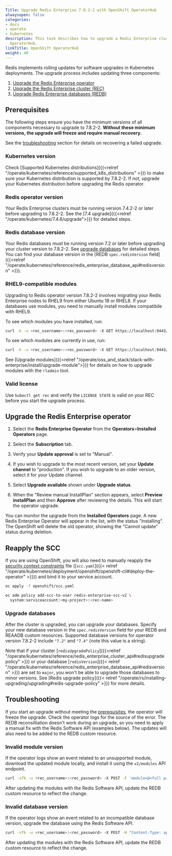 ```yaml
---
Title: Upgrade Redis Enterprise 7.8.2-2 with OpenShift OperatorHub
alwaysopen: false
categories:
- docs
- operate
- kubernetes
description: This task describes how to upgrade a Redis Enterprise cluster via OpenShift
  OperatorHub.
linkTitle: OpenShift OperatorHub
weight: 40
---
```


Redis implements rolling updates for software upgrades in Kubernetes deployments. The upgrade process includes updating three components:

  1. [Upgrade the Redis Enterprise operator](#upgrade-the-operator)
  1. [Upgrade the Redis Enterprise cluster (REC)](#upgrade-the-redis-enterprise-cluster-rec)
  1. [Upgrade Redis Enterprise databases (REDB)](#upgrade-databases)

## Prerequisites

The following steps ensure you have the minimum versions of all components necessary to upgrade to 7.8.2-2. **Without these minimum versions, the upgrade will freeze and require manual recovery.**

See the [troubleshooting](#troubleshooting) section for details on recovering a failed upgrade.

### Kubernetes version

Check [Supported Kubernetes distributions]({{<relref "/operate/kubernetes/reference/supported_k8s_distributions" >}}) to make sure your Kubernetes distribution is supported by 7.8.2-2. If not, upgrade your Kubernetes distribution before upgrading the Redis operator.

### Redis operator version

Your Redis Enterprise clusters must be running version 7.4.2-2 or later before upgrading to 7.8.2-2. See the [7.4 upgrade]({{<relref "/operate/kubernetes/7.4.6/upgrade">}}) for detailed steps.

### Redis database version

Your Redis databases must be running version 7.2 or later before upgrading your cluster version to 7.8.2-2. See [upgrade databases](#upgrade-databases) for detailed steps. You can find your database version in the [REDB `spec.redisVersion` field]({{<relref "/operate/kubernetes/reference/redis_enterprise_database_api#redisversion" >}}).

### RHEL9-compatible modules

Upgrading to Redis operator version 7.8.2-2 involves migrating your Redis Enterprise nodes to RHEL9 from either Ubuntu 18 or RHEL8. If your databases use modules, you need to manually install modules compatibile with RHEL9.

To see which modules you have installed, run:

```sh
curl -k -u <rec_username>:<rec_password> -X GET https://localhost:9443/v1/modules | jq -r 'map([.module_name, .semantic_version, (.platforms | keys)]) | .[] | .[0] as $name | .[1] as $version | .[2][] | $name + "-" + $version + "-" + .' | sort
```

To see which modules are currently in use, run:

```sh
curl -k -u <rec_username>:<rec_password> -X GET https://localhost:9443/v1/bdbs | jq -r '.[].module_list | map(.module_name + "-" + .semantic_version) | .[]'
```

See [Upgrade modules]({{<relref "/operate/oss_and_stack/stack-with-enterprise/install/upgrade-module">}}) for details on how to upgrade modules with the `rladmin` tool.

### Valid license

Use `kubectl get rec` and verify the `LICENSE STATE` is valid on your REC before you start the upgrade process.

## Upgrade the Redis Enterprise operator

1. Select the **Redis Enterprise Operator** from the **Operators**>**Installed Operators** page.

2. Select the **Subscription** tab.

3. Verify your **Update approval** is set to "Manual".

4. If you wish to upgrade to the most recent version, set your **Update channel** to "production". If you wish to upgrade to an older version, select it for your Update channel.

5. Select **Upgrade available** shown under **Upgrade status**.

6. When the "Review manual InstallPlan" section appears, select **Preview installPlan** and then **Approve** after reviewing the details. This will start the operator upgrade.

You can monitor the upgrade from the **Installed Operators** page. A new Redis Enterprise Operator will appear in the list, with the status "Installing". The OpenShift will delete the old operator, showing the "Cannot update" status during deletion.

## Reapply the SCC

If you are using OpenShift, you will also need to manually reapply the [security context constraints](https://docs.openshift.com/container-platform/4.8/authentication/managing-security-context-constraints.html) file ([`scc.yaml`]({{< relref "/operate/kubernetes/deployment/openshift/openshift-cli#deploy-the-operator" >}})) and bind it to your service account.

```sh
oc apply -f openshift/scc.yaml
```

```sh
oc adm policy add-scc-to-user redis-enterprise-scc-v2 \
  system:serviceaccount:<my-project>:<rec-name>
```

### Upgrade databases

After the cluster is upgraded, you can upgrade your databases. Specify your new database version in the `spec.redisVersion` field for your REDB and REAADB custom resources. Supported database versions for operator version 7.8.2-2 include `"7.2"` and `"7.4"` (note this value is a string).

Note that if your cluster [`redisUpgradePolicy`]({{<relref "/operate/kubernetes/reference/redis_enterprise_cluster_api#redisupgradepolicy" >}}) or your database [`redisVersion`]({{< relref "/operate/kubernetes/reference/redis_enterprise_database_api#redisversion" >}}) are set to `major`, you won't be able to upgrade those databases to minor versions. See [Redis upgrade policy]({{< relref "/operate/rs/installing-upgrading/upgrading#redis-upgrade-policy" >}}) for more details.

## Troubleshooting

If you start an upgrade without meeting the [prerequisites](#prerequisites), the operator will freeze the upgrade. Check the operator logs for the source of the error. The REDB reconsilliation doesn't work during an upgrade, so you need to apply a manual fix with the Redis Software API (examples below). The updates will also need to be added to the REDB custom resource.

### Invalid module version

If the operator logs show an event related to an unsupported module, download the updated module locally, and install it using the `v2/modules` API endpoint.

```sh
curl -sfk -u <rec_username>:<rec_password> -X POST -F 'module=@<full path to your module>' https://localhost:9443/v2/modules
```

After updating the modules with the Redis Software API, update the REDB custom resource to reflect the change.

### Invalid database version

If the operator logs show an event related to an incompatible database version, upgrade the database using the Redis Software API.

```sh
curl -sfk -u <rec_username>:<rec_password> -X POST -H "Content-Type: application/json" -d '{"redis_version": <target redis version>}' https://localhost:9443/v1/bdbs/<BDB UID>/upgrade
```

After updating the modules with the Redis Software API, update the REDB custom resource to reflect the change.
